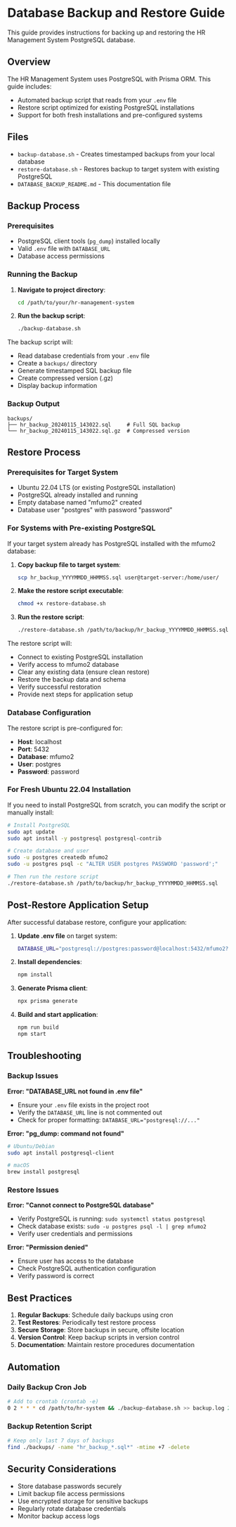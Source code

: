 # Database Backup and Restore Guide

This guide provides instructions for backing up and restoring the HR Management System PostgreSQL database.

## Overview

The HR Management System uses PostgreSQL with Prisma ORM. This guide includes:
- Automated backup script that reads from your `.env` file
- Restore script optimized for existing PostgreSQL installations
- Support for both fresh installations and pre-configured systems

## Files

- `backup-database.sh` - Creates timestamped backups from your local database
- `restore-database.sh` - Restores backup to target system with existing PostgreSQL
- `DATABASE_BACKUP_README.md` - This documentation file

## Backup Process

### Prerequisites
- PostgreSQL client tools (`pg_dump`) installed locally
- Valid `.env` file with `DATABASE_URL`
- Database access permissions

### Running the Backup

1. **Navigate to project directory**:
   ```bash
   cd /path/to/your/hr-management-system
   ```

2. **Run the backup script**:
   ```bash
   ./backup-database.sh
   ```

The backup script will:
- Read database credentials from your `.env` file
- Create a `backups/` directory
- Generate timestamped SQL backup file
- Create compressed version (.gz)
- Display backup information

### Backup Output
```
backups/
├── hr_backup_20240115_143022.sql     # Full SQL backup
└── hr_backup_20240115_143022.sql.gz  # Compressed version
```

## Restore Process

### Prerequisites for Target System
- Ubuntu 22.04 LTS (or existing PostgreSQL installation)
- PostgreSQL already installed and running
- Empty database named "mfumo2" created
- Database user "postgres" with password "password"

### For Systems with Pre-existing PostgreSQL

If your target system already has PostgreSQL installed with the mfumo2 database:

1. **Copy backup file to target system**:
   ```bash
   scp hr_backup_YYYYMMDD_HHMMSS.sql user@target-server:/home/user/
   ```

2. **Make the restore script executable**:
   ```bash
   chmod +x restore-database.sh
   ```

3. **Run the restore script**:
   ```bash
   ./restore-database.sh /path/to/backup/hr_backup_YYYYMMDD_HHMMSS.sql
   ```

The restore script will:
- Connect to existing PostgreSQL installation
- Verify access to mfumo2 database
- Clear any existing data (ensure clean restore)
- Restore the backup data and schema
- Verify successful restoration
- Provide next steps for application setup

### Database Configuration
The restore script is pre-configured for:
- **Host**: localhost
- **Port**: 5432
- **Database**: mfumo2
- **User**: postgres
- **Password**: password

### For Fresh Ubuntu 22.04 Installation

If you need to install PostgreSQL from scratch, you can modify the script or manually install:

```bash
# Install PostgreSQL
sudo apt update
sudo apt install -y postgresql postgresql-contrib

# Create database and user
sudo -u postgres createdb mfumo2
sudo -u postgres psql -c "ALTER USER postgres PASSWORD 'password';"

# Then run the restore script
./restore-database.sh /path/to/backup/hr_backup_YYYYMMDD_HHMMSS.sql
```

## Post-Restore Application Setup

After successful database restore, configure your application:

1. **Update .env file** on target system:
   ```bash
   DATABASE_URL="postgresql://postgres:password@localhost:5432/mfumo2?schema=public"
   ```

2. **Install dependencies**:
   ```bash
   npm install
   ```

3. **Generate Prisma client**:
   ```bash
   npx prisma generate
   ```

4. **Build and start application**:
   ```bash
   npm run build
   npm start
   ```

## Troubleshooting

### Backup Issues

**Error: "DATABASE_URL not found in .env file"**
- Ensure your `.env` file exists in the project root
- Verify the `DATABASE_URL` line is not commented out
- Check for proper formatting: `DATABASE_URL="postgresql://..."`

**Error: "pg_dump: command not found"**
```bash
# Ubuntu/Debian
sudo apt install postgresql-client

# macOS
brew install postgresql
```

### Restore Issues

**Error: "Cannot connect to PostgreSQL database"**
- Verify PostgreSQL is running: `sudo systemctl status postgresql`
- Check database exists: `sudo -u postgres psql -l | grep mfumo2`
- Verify user credentials and permissions

**Error: "Permission denied"**
- Ensure user has access to the database
- Check PostgreSQL authentication configuration
- Verify password is correct

## Best Practices

1. **Regular Backups**: Schedule daily backups using cron
2. **Test Restores**: Periodically test restore process
3. **Secure Storage**: Store backups in secure, offsite location
4. **Version Control**: Keep backup scripts in version control
5. **Documentation**: Maintain restore procedures documentation

## Automation

### Daily Backup Cron Job
```bash
# Add to crontab (crontab -e)
0 2 * * * cd /path/to/hr-system && ./backup-database.sh >> backup.log 2>&1
```

### Backup Retention Script
```bash
# Keep only last 7 days of backups
find ./backups/ -name "hr_backup_*.sql*" -mtime +7 -delete
```

## Security Considerations

- Store database passwords securely
- Limit backup file access permissions
- Use encrypted storage for sensitive backups
- Regularly rotate database credentials
- Monitor backup access logs